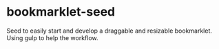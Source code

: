 bookmarklet-seed
================

Seed to easily start and develop a draggable and resizable bookmarklet. Using gulp to help the workflow.
